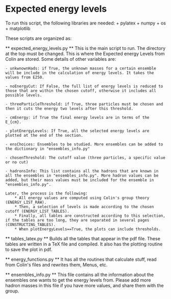 # Expected energy levels

To run this script, the following libraries are needed:
    + pylatex
    + numpy
    + os
    + matplotlib

These scripts are organized as:

** expected_energy_levels.py ** 
    This is the main script to run. The directory at the top must be changed. This is where the Expected energy Levels from Colin are stored. Some details of other variables are:
    
    - unkwnownHads: if True, the unknown masses for a certain ensemble will be include in the calculation of energy levels. It takes the values from E250.
    
    - noEnergyCut: If False, the full list of energy levels is reduced to those that are within the chosen cutoff, otherwise it includes all possible levels.
    
    - threeParticleThreshold: if True, three particles must be chosen and then it cuts the energy two levels after this threshold. 
    
    - cmEnergy: if True the final energy levels are in terms of the E_{cm}.
    
    - plotEnergyLevels: If True, all the selected energy levels are plotted at the end of the section.
    
    - ensChoices: Ensembles to be studied. More ensembles can be added to the dictionary in "ensembles_info.py"
    
    - chosenThreshold: The cutoff value (three particles, a specific value or no cut)
    
    - hadronsInfo: This list contains all the hadrons that are known in all the ensembles in "ensembles_info.py". More hadron values can be added, but their mass values must be included for the ensemble in "ensembles_info.py". 
    
    Later, the process is the following: 
        * All energy values are computed using Colin's group theory (ENERGY_LIST_RAW). 
        * Then, a selection of levels is made according to the chosen cutoff (ENERGY_LIST_TABLES). 
        * Finally, all tables are constructed according to this selection, if the tables are too long, they are separated in several pages (CONSTRUCTING_TABLES). 
        * When plotEnergyLevels==True, the plots can include thresholds.    

** tables_latex.py **
    Builds all the tables that appear in the pdf file. These tables are written in a TeX file and compiled. It also has the plotting routine to save the plot in pdf.
    
** energy_functions.py **
    It has all the routines that calculate stuff, read from Colin's files and rewrites them, Menus, etc. 
    
** ensembles_info.py **
    This file contains all the information about the ensembles one wants to get the energy levels from. Please add more hadron masses in this file if you have more values, and share them with the group.
    
